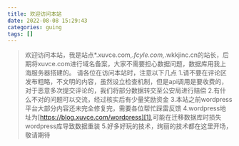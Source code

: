 ```yaml
---
title: 欢迎访问本站
date: 2022-08-08 15:29:43
categories: guing
tags: []
---
```


>欢迎访问本站，我是站点*.xuvce.com,*.fcyle.com,*.wkkjinc.cn的站长，后期将xuvce.com进行域名备案，大家不需要担心数据问题，数据库用我上海服务器搭建的。    请各位在访问本站时，注意以下几点    1.请不要在评论区发布粗略，不文明的内容，虽然设立检查机制，但是api调用是要收费的，对于恶意多次提交评论的，我们将部分数据转交至公安局进行赔偿    2.有什么不对的问题可以交流，经过核实后有少量奖励资金    3.本站之前wordpress平台大部分内容还未完全修复完，需要各位帮忙踩雷反馈    4.wordpress地址为[<a href="https://blog.xuvce.com/wordpress">https://blog.xuvce.com/wordpress][1]</a>,可能在迁移数据库时损失wordpress库导致数据重装    5.好多好玩的技术，绚丽的技术都在这里开场，敬请期待

[1]: https://blog.xuvce.com/wordpress
